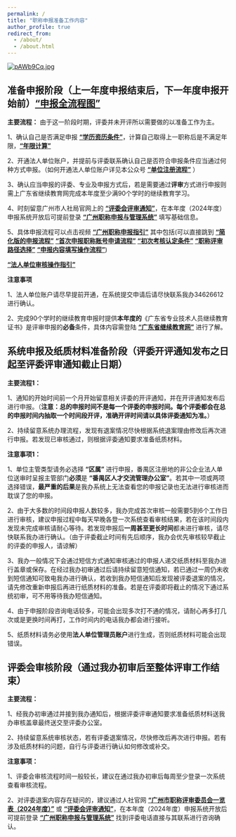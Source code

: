 ```yaml
---
permalink: /
title: "职称申报准备工作内容"
author_profile: true
redirect_from: 
  - /about/
  - /about.html
---
```


[![pAWb9Cq.jpg](https://s21.ax1x.com/2024/11/21/pAWb9Cq.jpg)](https://imgse.com/i/pAWb9Cq)


## 准备申报阶段（上一年度申报结束后，下一年度申报开始前）**[“申报全流程图”](https://mp.weixin.qq.com/s/UhZcSlB7mSQ61naSD49x8g)**


**主要流程：** 由于这一阶段时期，评委并未开评所以需要做的以准备工作为主。

1、确认自己是否满足申报 **[“学历资历条件”](https://mp.weixin.qq.com/s/LtmsvJam8OQD-hVKdQNOAA)**，计算自己取得上一职称后是不满足年限，**[“年限计算”](https://docs.qq.com/sheet/DYUVHUVNxY1dXWmxu?tab=BB08J2)**

2、开通法人单位账户，并提前与评委联系确认自己是否符合申报条件应当通过何种方式申报。（如何开通法人单位账户详见本公众号 **[“单位注册流程”](https://mp.weixin.qq.com/s/vaeMY4M0DnrCeKdG_0F27A)** ）

3、确认应当申报的评委、专业及申报方式后，若是需要通过**评审**方式进行申报则需上广东省继续教育网完成本年度至少满90个学时的继续教育学习。

4、时刻留意广州市人社局官网上的 **[“评委会评审通知”](https://rsj.gz.gov.cn/ywzt/rcgz/gzzc/zcsb/pstz/gzsggzjpwhndpsgztz/)**，在本年度（2024年度）申报系统开放后可提前登录 **[“广州职称申报与管理系统”](https://gzrsj.rsj.gz.gov.cn/vsgzhr/login_home.aspx)** 填写基础信息。

5、具体申报流程可以点击视频 **[“广州职称申报指引”](https://www.bilibili.com/video/BV1CsCcYoE6k/?spm_id_from=333.337.search-card.all.click&vd_source=6831b530b6d44c37a00a08f8919a19ec)** 其中包括(可以直接跳到
                      **[“简化版的申报流程”](https://www.bilibili.com/video/BV1fXCFYUEDd/?spm_id_from=333.1387.homepage.video_card.click&vd_source=6831b530b6d44c37a00a08f8919a19ec)**
                      **[“首次申报职称账号申请流程”](https://www.bilibili.com/video/BV1ZdCFY2EnE/?spm_id_from=333.1387.homepage.video_card.click&vd_source=6831b530b6d44c37a00a08f8919a19ec)**
                      **[“初次考核认定条件”](https://www.bilibili.com/video/BV1VWCFYzEPn/?spm_id_from=333.1387.homepage.video_card.click&vd_source=6831b530b6d44c37a00a08f8919a19ec)**
                      **[“职称评审路径选择”](https://www.bilibili.com/video/BV1G4CFYqENU/?spm_id_from=333.1387.homepage.video_card.click&vd_source=6831b530b6d44c37a00a08f8919a19ec)**
                      **[“申报内容填写操作流程”](https://www.bilibili.com/video/BV1G4CFYqEwB/?spm_id_from=333.1387.homepage.video_card.click&vd_source=6831b530b6d44c37a00a08f8919a19ec)**)

 **[“法人单位审核操作指引”](https://mp.weixin.qq.com/s/vA5zu-XR0A0KiXXQggu2qQ?token=1726945420&lang=zh_CN)**
 
**注意事项**

1、法人单位账户请尽早提前开通，在系统提交申请后请尽快联系我办34626612进行确认。

2、完成90个学时的继续教育申报时提供**本年度的**《广东省专业技术人员继续教育证书》是评审申报的**必备**条件，具体内容需登陆 **[“广东省继续教育网”](https://ggfw.hrss.gd.gov.cn/jxjy/home)** 进行了解。

## 系统申报及纸质材料准备阶段（评委开评通知发布之日起至评委评审通知截止日期）

**主要流程1：**

1、通知的开始时间前一个月开始留意相关评委的开评通知，并在开评通知发布后进行申报。（**注意：总的申报时间不是每一个评委的申报时间。每个评委都会在总的申报时间内抽取一个时间段开评，准确开评时间请以具体评委通知为准。**）

2、持续留意系统办理流程，发现有退案情况尽快根据系统退案理由修改后再次进行申报。若发现已审核通过，则根据评委通知要求准备纸质材料。

**注意事项1：**

1、单位主管类型请务必选择 **“区属”** 进行申报，番禺区注册地的非公企业法人单位送审时呈报主管部门**必须**是 **“番禺区人才交流管理办公室”**。若其中一项或两项选择错误，**最严重的后果**是我办系统上无法查看您的申报记录也无法进行审核进而耽误了您的申报。

2、由于大多数的时间段申报人数较多，我办完成首次审核一般需要5到6个工作日进行审核，建议申报过程中每天早晚各登一次系统查看审核结果，若在该时间段内发现未完成审核请耐心等待。若发现申报后**一周甚至更长时间**都未进行审核，请尽快联系我办进行确认。（由于评委截止时间有先后顺序，我办会优先审核较早截止的评委的申报人，请谅解）

3、我办一般情况下会通过短信方式通知审核通过的申报人递交纸质材料至我办进行盖章或保存。在经过我办初审通过后请持续留意短信通知，若已通过一周仍未收到短信通知可致电我办进行确认，若收到我办短信通知后发现被评委退案的情况，请先修改重新申报后再进行纸质材料的准备。若是在评委即将截止的情况下通过系统初审，可不用等待我办短信通知。

4、由于申报阶段咨询电话较多，可能会出现多次打不通的情况，请耐心再多打几次或是更换时间再打，工作时间内的电话我办都会进行接听。

5、纸质材料请务必使用**法人单位管理员账户**进行生成，否则纸质材料可能会出现错误。

## 评委会审核阶段（通过我办初审后至整体评审工作结束）

**主要流程：**

1、经我办初审通过并接到我办通知后，根据评委评审通知要求准备纸质材料送我办审核盖章最终送交至评委办公室。

2、持续留意系统审核状态，若有评委退案情况，尽快修改后再次进行申报。若有涉及纸质材料的问题，自行与评委进行确认如何修改或补交。

**注意事项：**

1、评委会审核流程时间一般较长，建议在通过我办初审后每周至少登录一次系统查看审核流程。

2、对评委退案内容存在疑问的，建议通过人社官网 **[“广州市职称评审委员会一览表（2024年度）”](https://docs.qq.com/sheet/DQ0tVam1JQVd0SnR1?tab=000001)** 或 **[“评委会评审通知”](https://rsj.gz.gov.cn/ywzt/rcgz/gzzc/zcsb/pstz/gzsggzjpwhndpsgztz/)**，在本年度（2024年度）申报系统开放后可提前登录 **[“广州职称申报与管理系统”](https://gzrsj.rsj.gz.gov.cn/vsgzhr/login_home.aspx)** 找到评委电话直接与其联系进行咨询确认。
